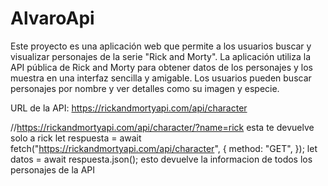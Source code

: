 # AlvaroApi
 Este proyecto es una aplicación web que permite a los usuarios buscar y visualizar personajes de la serie "Rick and Morty". La aplicación utiliza la API pública de Rick and Morty para obtener datos de los personajes y los muestra en una interfaz sencilla y amigable. Los usuarios pueden buscar personajes por nombre y ver detalles como su imagen y especie.

 URL de la API: https://rickandmortyapi.com/api/character

//https://rickandmortyapi.com/api/character/?name=rick esta te devuelve solo a rick
let respuesta = await fetch("https://rickandmortyapi.com/api/character", {
        method: "GET",
        });
        let datos = await respuesta.json();
esto devuelve la informacion de todos los personajes de la API